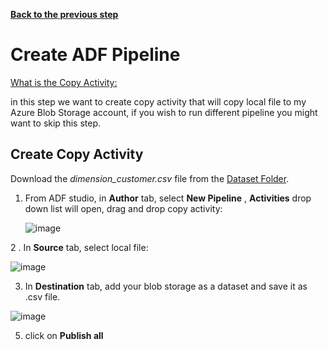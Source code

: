 [**Back to the previous step**](/RunADFPipelines%20-%20How%20To%20Proceed/1_Create_Airflow_environment_in_Workflow_Orchestration_Manager.md)

# Create ADF Pipeline

[What is the Copy Activity:]([https://learn.microsoft.com/en-us/azure/databricks/lakehouse/medallion](https://learn.microsoft.com/en-us/azure/data-factory/quickstart-hello-world-copy-data-tool))

in this step we want to create copy activity that will copy local file to my Azure Blob Storage account, if you wish to run different pipeline you might want to skip this step.


## Create Copy Activity

 Download the *dimension_customer.csv* file from the [Dataset Folder](/Dataset/).
   

1. From ADF studio, in **Author** tab, select **New Pipeline** , **Activities** drop down list will open, drag and drop copy activity:

     ![image](https://github.com/sallydabbahmsft/ADFWorkflowOrchestrationManagerScenarioAnalyticEndToEnd/assets/105279899/f6c1ed51-2c9a-43eb-8c10-91b36536bff6)
   
2 . In **Source** tab, select local file: 

   ![image](https://github.com/sallydabbahmsft/ADFWorkflowOrchestrationManagerScenarioAnalyticEndToEnd/assets/105279899/70a42526-4a9f-4d7c-b098-516c837b3422)

   
3. In **Destination** tab, add your blob storage as a dataset and save it as .csv file.

![image](https://github.com/sallydabbahmsft/ADFWorkflowOrchestrationManagerScenarioAnalyticEndToEnd/assets/105279899/62489c78-f77e-459e-93d3-c7e75e7d03b8)


5. click on **Publish all**


